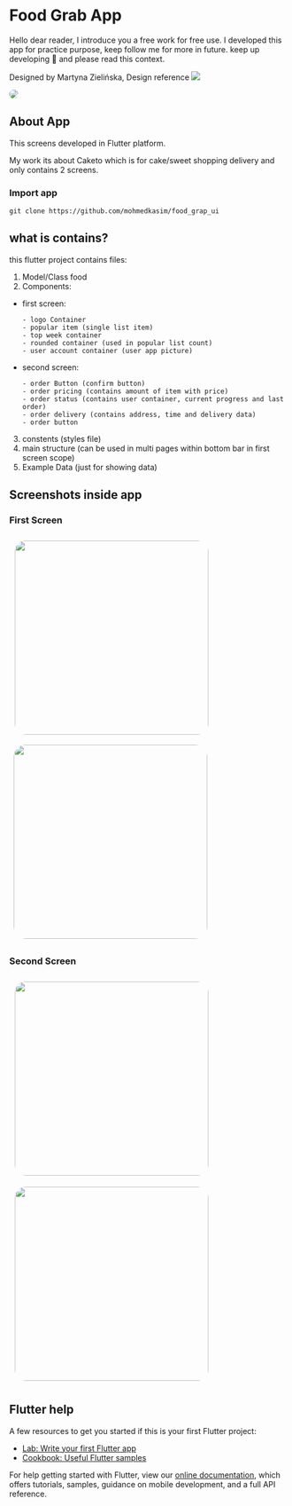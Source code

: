 # Food Grab App
Hello dear reader, I introduce you a free work for free use. I developed this app for practice purpose, keep follow me for more in future. keep up developing 🥰 and please read this context.  

Designed by Martyna Zielińska, Design reference [<img src="https://img.shields.io/badge/dribbble-Here-red"/>](https://dribbble.com/shots/9555382-Food-Delivery)

<img src="/assets/images/design_reference.jpg" style="border-radius: 20px"/>

## About App

This screens developed in Flutter platform.

My work its about Caketo which is for cake/sweet shopping delivery and only contains 2 screens.

### Import app

```
git clone https://github.com/mohmedkasim/food_grap_ui
 ```

## what is contains?

this flutter project contains files:
1. Model/Class food
2. Components:
  - first screen:
    ```
    - logo Container
    - popular item (single list item)
    - top week container
    - rounded container (used in popular list count)
    - user account container (user app picture)
    ```
  - second screen:
    ```
    - order Button (confirm button)
    - order pricing (contains amount of item with price)
    - order status (contains user container, current progress and last order)
    - order delivery (contains address, time and delivery data)
    - order button
    ```
3. constents (styles file)
4. main structure (can be used in multi pages within bottom bar in first screen scope)
5. Example Data (just for showing data)

## Screenshots inside app

### First Screen

<img src="/assets/images/screenshots/screen1_1.png" width="350" style="padding:10px; border-radius:30px"/>

<img src="/assets/images/screenshots/screen1_2.png" width="350" style="padding:8px; border-radius:30px"/>

### Second Screen

<img src="/assets/images/screenshots/screen2_1.png" width="350" style="padding:10px; border-radius:30px"/>

<img src="/assets/images/screenshots/screen2_2.png" width="350" style="padding:10px; border-radius:30px"/>


## Flutter help

A few resources to get you started if this is your first Flutter project:

- [Lab: Write your first Flutter app](https://flutter.dev/docs/get-started/codelab)
- [Cookbook: Useful Flutter samples](https://flutter.dev/docs/cookbook)

For help getting started with Flutter, view our
[online documentation](https://flutter.dev/docs), which offers tutorials,
samples, guidance on mobile development, and a full API reference.
